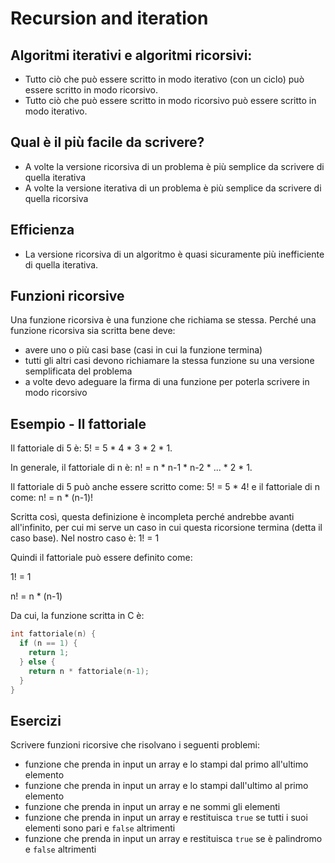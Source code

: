 # Recursion and iteration

## Algoritmi iterativi e algoritmi ricorsivi:

* Tutto ciò che può essere scritto in modo iterativo (con un ciclo) può essere scritto in modo ricorsivo.
* Tutto ciò che può essere scritto in modo ricorsivo può essere scritto in modo iterativo.

## Qual è il più facile da scrivere?

* A volte la versione ricorsiva di un problema è più semplice da scrivere di quella iterativa
* A volte la versione iterativa di un problema è più semplice da scrivere di quella ricorsiva

## Efficienza

* La versione ricorsiva di un algoritmo è quasi sicuramente più inefficiente di quella iterativa.

## Funzioni ricorsive

Una funzione ricorsiva è una funzione che richiama se stessa. Perché una funzione ricorsiva sia scritta bene deve:

* avere uno o più casi base (casi in cui la funzione termina)
* tutti gli altri casi devono richiamare la stessa funzione su una versione semplificata del problema
* a volte devo adeguare la firma di una funzione per poterla scrivere in modo ricorsivo

## Esempio - Il fattoriale

Il fattoriale di 5 è: 5! = 5 * 4 * 3 * 2 * 1.

In generale, il fattoriale di n è: n! = n * n-1 * n-2 * ... * 2 * 1.

Il fattoriale di 5 può anche essere scritto come: 5! = 5 * 4! e il fattoriale di n come: n! = n * (n-1)!

Scritta così, questa definizione è incompleta perché andrebbe avanti all'infinito, per cui mi serve un caso in cui questa ricorsione termina (detta il caso base). Nel nostro caso è: 1! = 1

Quindi il fattoriale può essere definito come:

1! = 1

n! = n * (n-1)

Da cui, la funzione scritta in C è:

```C
int fattoriale(n) {
  if (n == 1) {
    return 1;
  } else {
    return n * fattoriale(n-1);
  }
}
```

## Esercizi

Scrivere funzioni ricorsive che risolvano i seguenti problemi:

* funzione che prenda in input un array e lo stampi dal primo all'ultimo elemento
* funzione che prenda in input un array e lo stampi dall'ultimo al primo elemento
* funzione che prenda in input un array e ne sommi gli elementi
* funzione che prenda in input un array e restituisca `true` se tutti i suoi elementi sono pari e `false` altrimenti
* funzione che prenda in input un array e restituisca `true` se è palindromo e `false` altrimenti